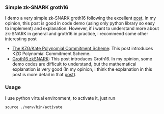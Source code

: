 ### Simple zk-SNARK groth16

I demo a very simple zk-SNARK groth16 following the excellent [post](https://medium.com/coinmonks/under-the-hood-of-zksnark-groth16-protocol-2843b0d1558b). In my opinion, this post is good in code demo (using only python library so easy to implement) and explanation. However, if i want to understand more about zk-SNARK in general and groth16 in practice, i recommend some other interesting post

-   [The KZG/Kate Polynomial Commitment Scheme](https://risencrypto.github.io/Kate/): This post introduces KZG Polynomial Commitment Scheme.
-   [Groth16 zkSNARK](https://risencrypto.github.io/Groth16/): This post introduces Groth16. In my opinion, some demo codes are difficult to understand, but the mathematical explanation is very good (In my opinion, i think the explanation in this post is more detail in that [post](https://medium.com/coinmonks/under-the-hood-of-zksnark-groth16-protocol-2843b0d1558b)).

### Usage

I use python virtual environment, to activate it, just run

```shell
source ./venv/bin/activate
```
